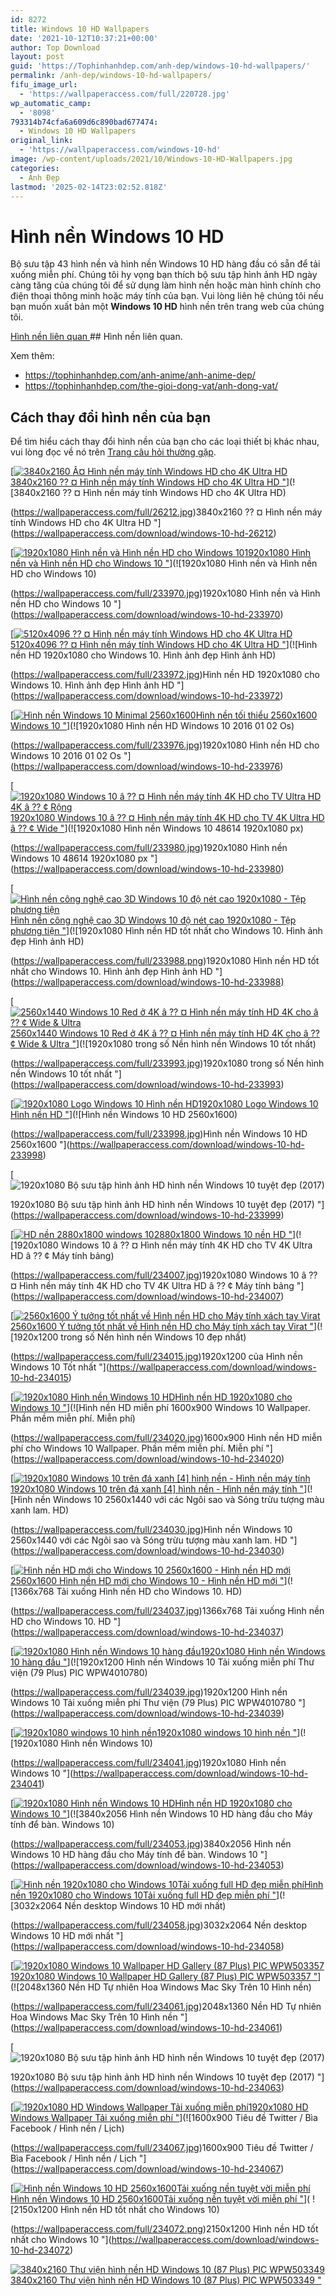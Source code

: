```yaml
---
id: 8272
title: Windows 10 HD Wallpapers
date: '2021-10-12T10:37:21+00:00'
author: Top Download
layout: post
guid: 'https://Tophinhanhdep.com/anh-dep/windows-10-hd-wallpapers/'
permalink: /anh-dep/windows-10-hd-wallpapers/
fifu_image_url:
  - 'https://wallpaperaccess.com/full/220728.jpg'
wp_automatic_camp:
  - '8098'
793314b74cfa6a609d6c890bad677474:
  - Windows 10 HD Wallpapers
original_link:
  - 'https://wallpaperaccess.com/windows-10-hd'
image: /wp-content/uploads/2021/10/Windows-10-HD-Wallpapers.jpg
categories:
  - Ảnh Đẹp
lastmod: '2025-02-14T23:02:52.818Z'
---
```

# Hình nền Windows 10 HD

Bộ sưu tập 43 hình nền và hình nền Windows 10 HD hàng đầu có sẵn để tải xuống miễn phí. Chúng tôi hy vọng bạn thích bộ sưu tập hình ảnh HD ngày càng tăng của chúng tôi để sử dụng làm hình nền hoặc màn hình chính cho điện thoại thông minh hoặc máy tính của bạn. Vui lòng liên hệ chúng tôi nếu bạn muốn xuất bản một **Windows 10 HD** hình nền trên trang web của chúng tôi.

[Hình nền liên quan ](#related) ## Hình nền liên quan.

   
 Xem thêm:

   
- <https://tophinhanhdep.com/anh-anime/anh-anime-dep/>
- <https://tophinhanhdep.com/the-gioi-dong-vat/anh-dong-vat/>

## Cách thay đổi hình nền của bạn

Để tìm hiểu cách thay đổi hình nền của bạn cho các loại thiết bị khác nhau, vui lòng đọc về nó trên [Trang câu hỏi thường gặp](https://tophinhanhdep.com/faq/).

  
[[![3840x2160 Â¤ Hình nền máy tính Windows HD cho 4K Ultra HD](https://wallpaperaccess.com/full/220728.jpg)3840x2160 ?? ¤ Hình nền máy tính Windows HD cho 4K Ultra HD "](https://wallpaperaccess.com/download/windows-10-hd-220728)](![3840x2160 ?? ¤ Hình nền máy tính Windows HD cho 4K Ultra HD)

(https://wallpaperaccess.com/full/26212.jpg)3840x2160 ?? ¤ Hình nền máy tính Windows HD cho 4K Ultra HD "](https://wallpaperaccess.com/download/windows-10-hd-26212)

[[![1920x1080 Hình nền và Hình nền HD cho Windows 10](https://wallpaperaccess.com/full/233969.jpg)1920x1080 Hình nền và Hình nền HD cho Windows 10 "](https://wallpaperaccess.com/download/windows-10-hd-233969)](![1920x1080 Hình nền và Hình nền HD cho Windows 10)

(https://wallpaperaccess.com/full/233970.jpg)1920x1080 Hình nền và Hình nền HD cho Windows 10 "](https://wallpaperaccess.com/download/windows-10-hd-233970)

[[![5120x4096 ?? ¤ Hình nền máy tính Windows HD cho 4K Ultra HD](https://wallpaperaccess.com/full/220727.jpg)5120x4096 ?? ¤ Hình nền máy tính Windows HD cho 4K Ultra HD "](https://wallpaperaccess.com/download/windows-10-hd-220727)](![Hình nền HD 1920x1080 cho Windows 10.  Hình ảnh đẹp Hình ảnh HD)

(https://wallpaperaccess.com/full/233972.jpg)Hình nền HD 1920x1080 cho Windows 10. Hình ảnh đẹp Hình ảnh HD "](https://wallpaperaccess.com/download/windows-10-hd-233972)

[[![Hình nền Windows 10 Minimal 2560x1600](https://wallpaperaccess.com/full/141382.jpg)Hình nền tối thiểu 2560x1600 Windows 10 "](https://wallpaperaccess.com/download/windows-10-hd-141382)](![1920x1080 Hình nền HD Windows 10 2016 01 02 Os)

(https://wallpaperaccess.com/full/233976.jpg)1920x1080 Hình nền HD cho Windows 10 2016 01 02 Os "](https://wallpaperaccess.com/download/windows-10-hd-233976)

[[![1920x1080 Windows 10 â ?? ¤ Hình nền máy tính 4K HD cho TV Ultra HD 4K â ?? ¢ Rộng](https://wallpaperaccess.com/full/233977.jpg)1920x1080 Windows 10 â ?? ¤ Hình nền máy tính 4K HD cho TV 4K Ultra HD â ?? ¢ Wide "](https://wallpaperaccess.com/download/windows-10-hd-233977)](![1920x1080 Hình nền Windows 10 48614 1920x1080 px)

(https://wallpaperaccess.com/full/233980.jpg)1920x1080 Hình nền Windows 10 48614 1920x1080 px "](https://wallpaperaccess.com/download/windows-10-hd-233980)

[[![Hình nền công nghệ cao 3D Windows 10 độ nét cao 1920x1080 - Tệp phương tiện](https://wallpaperaccess.com/full/233985.jpg)Hình nền công nghệ cao 3D Windows 10 độ nét cao 1920x1080 - Tệp phương tiện "](https://wallpaperaccess.com/download/windows-10-hd-233985)](![1920x1080 Hình nền HD tốt nhất cho Windows 10.  Hình ảnh đẹp Hình ảnh HD)

(https://wallpaperaccess.com/full/233988.png)1920x1080 Hình nền HD tốt nhất cho Windows 10. Hình ảnh đẹp Hình ảnh HD "](https://wallpaperaccess.com/download/windows-10-hd-233988)

[[![2560x1440 Windows 10 Red ở 4K â ?? ¤ Hình nền máy tính HD 4K cho â ?? ¢ Wide & Ultra](https://wallpaperaccess.com/full/233990.jpg)2560x1440 Windows 10 Red ở 4K â ?? ¤ Hình nền máy tính HD 4K cho â ?? ¢ Wide &amp; Ultra "](https://wallpaperaccess.com/download/windows-10-hd-233990)](![1920x1080 trong số Nền hình nền Windows 10 tốt nhất)

(https://wallpaperaccess.com/full/233993.jpg)1920x1080 trong số Nền hình nền Windows 10 tốt nhất "](https://wallpaperaccess.com/download/windows-10-hd-233993)

[[![1920x1080 Logo Windows 10 Hình nền HD](https://wallpaperaccess.com/full/233994.jpg)1920x1080 Logo Windows 10 Hình nền HD "](https://wallpaperaccess.com/download/windows-10-hd-233994)](![Hình nền Windows 10 HD 2560x1600)

(https://wallpaperaccess.com/full/233998.jpg)Hình nền Windows 10 HD 2560x1600 "](https://wallpaperaccess.com/download/windows-10-hd-233998)

[![1920x1080 Bộ sưu tập hình ảnh HD hình nền Windows 10 tuyệt đẹp (2017)](https://wallpaperaccess.com/full/233999.jpg)

1920x1080 Bộ sưu tập hình ảnh HD hình nền Windows 10 tuyệt đẹp (2017) "](https://wallpaperaccess.com/download/windows-10-hd-233999)

[[![HD nền 2880x1800 windows 10](https://wallpaperaccess.com/full/234001.jpg)2880x1800 Windows 10 nền HD "](https://wallpaperaccess.com/download/windows-10-hd-234001)](![1920x1080 Windows 10 â ?? ¤ Hình nền máy tính 4K HD cho TV 4K Ultra HD â ?? ¢ Máy tính bảng)

(https://wallpaperaccess.com/full/234007.jpg)1920x1080 Windows 10 â ?? ¤ Hình nền máy tính 4K HD cho TV 4K Ultra HD â ?? ¢ Máy tính bảng "](https://wallpaperaccess.com/download/windows-10-hd-234007)

[[![2560x1600 Ý tưởng tốt nhất về Hình nền HD cho Máy tính xách tay Virat](https://wallpaperaccess.com/full/150505.jpg)2560x1600 Ý tưởng tốt nhất về Hình nền HD cho Máy tính xách tay Virat "](https://wallpaperaccess.com/download/windows-10-hd-150505)](![1920x1200 trong số Nền hình nền Windows 10 đẹp nhất)

(https://wallpaperaccess.com/full/234015.jpg)1920x1200 của Hình nền Windows 10 Tốt nhất "](https://wallpaperaccess.com/download/windows-10-hd-234015)

[[![1920x1080 Hình nền Windows 10 HD](https://wallpaperaccess.com/full/234018.jpg)Hình nền HD 1920x1080 cho Windows 10 "](https://wallpaperaccess.com/download/windows-10-hd-234018)](![Hình nền HD miễn phí 1600x900 Windows 10 Wallpaper.  Phần mềm miễn phí.  Miễn phí)

(https://wallpaperaccess.com/full/234020.jpg)1600x900 Hình nền HD miễn phí cho Windows 10 Wallpaper. Phần mềm miễn phí. Miễn phí "](https://wallpaperaccess.com/download/windows-10-hd-234020)

[[![1920x1080 Windows 10 trên đá xanh [4] hình nền - Hình nền máy tính](https://wallpaperaccess.com/full/234022.jpg)1920x1080 Windows 10 trên đá xanh \[4\] hình nền - Hình nền máy tính "](https://wallpaperaccess.com/download/windows-10-hd-234022)](![Hình nền Windows 10 2560x1440 với các Ngôi sao và Sóng trừu tượng màu xanh lam.  HD)

(https://wallpaperaccess.com/full/234030.jpg)Hình nền Windows 10 2560x1440 với các Ngôi sao và Sóng trừu tượng màu xanh lam. HD "](https://wallpaperaccess.com/download/windows-10-hd-234030)

[[![Hình nền HD mới cho Windows 10 2560x1600 - Hình nền HD mới](https://wallpaperaccess.com/full/234031.jpg)2560x1600 Hình nền HD mới cho Windows 10 - Hình nền HD mới "](https://wallpaperaccess.com/download/windows-10-hd-234031)](![1366x768 Tải xuống Hình nền HD cho Windows 10. HD)

(https://wallpaperaccess.com/full/234037.jpg)1366x768 Tải xuống Hình nền HD cho Windows 10. HD "](https://wallpaperaccess.com/download/windows-10-hd-234037)

[[![1920x1080 Hình nền Windows 10 hàng đầu](https://wallpaperaccess.com/full/220806.jpg)1920x1080 Hình nền Windows 10 hàng đầu "](https://wallpaperaccess.com/download/windows-10-hd-220806)](![1920x1200 Hình nền Windows 10 Tải xuống miễn phí Thư viện (79 Plus) PIC WPW4010780)

(https://wallpaperaccess.com/full/234039.jpg)1920x1200 Hình nền Windows 10 Tải xuống miễn phí Thư viện (79 Plus) PIC WPW4010780 "](https://wallpaperaccess.com/download/windows-10-hd-234039)

[[![1920x1080 windows 10 hình nền](https://wallpaperaccess.com/full/234040.jpg)1920x1080 windows 10 hình nền "](https://wallpaperaccess.com/download/windows-10-hd-234040)](![1920x1080 Hình nền Windows 10)

(https://wallpaperaccess.com/full/234041.jpg)1920x1080 Hình nền Windows 10 "](https://wallpaperaccess.com/download/windows-10-hd-234041)

[[![1920x1080 Hình nền Windows 10 HD](https://wallpaperaccess.com/full/234050.jpg)Hình nền HD 1920x1080 cho Windows 10 "](https://wallpaperaccess.com/download/windows-10-hd-234050)](![3840x2056 Hình nền Windows 10 HD hàng đầu cho Máy tính để bàn.  Windows 10)

(https://wallpaperaccess.com/full/234053.jpg)3840x2056 Hình nền Windows 10 HD hàng đầu cho Máy tính để bàn. Windows 10 "](https://wallpaperaccess.com/download/windows-10-hd-234053)

[[![Hình nền 1920x1080 cho Windows 10Tải xuống full HD đẹp miễn phí](https://wallpaperaccess.com/full/234055.jpg)Hình nền 1920x1080 cho Windows 10Tải xuống full HD đẹp miễn phí "](https://wallpaperaccess.com/download/windows-10-hd-234055)](![3032x2064 Nền desktop Windows 10 HD mới nhất)

(https://wallpaperaccess.com/full/234058.jpg)3032x2064 Nền desktop Windows 10 HD mới nhất "](https://wallpaperaccess.com/download/windows-10-hd-234058)

[[![1920x1080 Windows 10 Wallpaper HD Gallery (87 Plus) PIC WPW503357](https://wallpaperaccess.com/full/234060.jpg)1920x1080 Windows 10 Wallpaper HD Gallery (87 Plus) PIC WPW503357 "](https://wallpaperaccess.com/download/windows-10-hd-234060)](![2048x1360 Nền HD Tự nhiên Hoa Windows Mac Sky Trên 10 Hình nền)

(https://wallpaperaccess.com/full/234061.jpg)2048x1360 Nền HD Tự nhiên Hoa Windows Mac Sky Trên 10 Hình nền "](https://wallpaperaccess.com/download/windows-10-hd-234061)

[![1920x1080 Bộ sưu tập hình ảnh HD hình nền Windows 10 tuyệt đẹp (2017)](https://wallpaperaccess.com/full/234063.jpg)

1920x1080 Bộ sưu tập hình ảnh HD hình nền Windows 10 tuyệt đẹp (2017) "](https://wallpaperaccess.com/download/windows-10-hd-234063)

[[![1920x1080 HD Windows Wallpaper Tải xuống miễn phí](https://wallpaperaccess.com/full/234066.jpg)1920x1080 HD Windows Wallpaper Tải xuống miễn phí "](https://wallpaperaccess.com/download/windows-10-hd-234066)](![1600x900 Tiêu đề Twitter / Bìa Facebook / Hình nền / Lịch)

(https://wallpaperaccess.com/full/234067.jpg)1600x900 Tiêu đề Twitter / Bìa Facebook / Hình nền / Lịch "](https://wallpaperaccess.com/download/windows-10-hd-234067)

[[![Hình nền Windows 10 HD 2560x1600Tải xuống nền tuyệt vời miễn phí](https://wallpaperaccess.com/full/234069.jpg)Hình nền Windows 10 HD 2560x1600Tải xuống nền tuyệt vời miễn phí "](https://wallpaperaccess.com/download/windows-10-hd-234069)]( ![2150x1200 Hình nền HD tốt nhất cho Windows 10)

(https://wallpaperaccess.com/full/234072.png)2150x1200 Hình nền HD tốt nhất cho Windows 10 "](https://wallpaperaccess.com/download/windows-10-hd-234072)

[![3840x2160 Thư viện hình nền HD Windows 10 (87 Plus) PIC WPW503349](https://wallpaperaccess.com/full/234088.jpg)3840x2160 Thư viện hình nền HD Windows 10 (87 Plus) PIC WPW503349 "](https://wallpaperaccess.com/download/windows-10-hd-234088)
